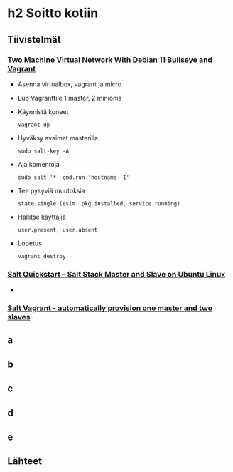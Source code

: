# h2 Soitto kotiin

## Tiivistelmät
### [Two Machine Virtual Network With Debian 11 Bullseye and Vagrant](https://terokarvinen.com/2021/two-machine-virtual-network-with-debian-11-bullseye-and-vagrant/)
- Asenna virtualbox, vagrant ja micro
- Luo Vagrantfile 1 master, 2 minionia
- Käynnistä koneet

      vagrant up

- Hyväksy avaimet masterilla

      sudo salt-key -A

- Aja komentoja

      sudo salt '*' cmd.run 'hostname -I'

- Tee pysyviä muutoksia

      state.single (esim. pkg.installed, service.running)

- Hallitse käyttäjiä

      user.present, user.absent

- Lopetus

      vagrant destroy
  
### [Salt Quickstart – Salt Stack Master and Slave on Ubuntu Linux](https://terokarvinen.com/2018/salt-quickstart-salt-stack-master-and-slave-on-ubuntu-linuxfromSearch=salt%20quickstart%20salt%20stack%20master%20and%20slave%20on%20ubuntu%20linux)
- 

### [Salt Vagrant - automatically provision one master and two slaves](https://terokarvinen.com/2023/salt-vagrant/#infra-as-code---your-wishes-as-a-text-file)
## a

## b 


## c 


## d 

## e


## Lähteet

